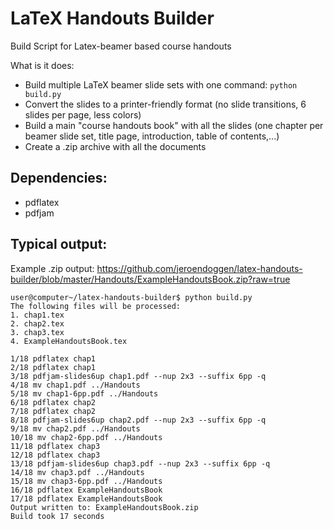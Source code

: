LaTeX Handouts Builder
======================
Build Script for Latex-beamer based course handouts

What is it does:
 * Build multiple LaTeX beamer slide sets with one command: ``python build.py``
 * Convert the slides to a printer-friendly format (no slide transitions, 6 slides per page, less colors)
 * Build a main "course handouts book" with all the slides (one chapter per beamer slide set, title page, introduction, table of contents,...)
 * Create a .zip archive with all the documents

Dependencies:
-------------
 * pdflatex
 * pdfjam

Typical output:
---------------
Example .zip output: https://github.com/jeroendoggen/latex-handouts-builder/blob/master/Handouts/ExampleHandoutsBook.zip?raw=true

    user@computer~/latex-handouts-builder$ python build.py 
    The following files will be processed:
    1. chap1.tex
    2. chap2.tex
    3. chap3.tex
    4. ExampleHandoutsBook.tex

    1/18 pdflatex chap1
    2/18 pdflatex chap1
    3/18 pdfjam-slides6up chap1.pdf --nup 2x3 --suffix 6pp -q
    4/18 mv chap1.pdf ../Handouts
    5/18 mv chap1-6pp.pdf ../Handouts
    6/18 pdflatex chap2
    7/18 pdflatex chap2
    8/18 pdfjam-slides6up chap2.pdf --nup 2x3 --suffix 6pp -q
    9/18 mv chap2.pdf ../Handouts
    10/18 mv chap2-6pp.pdf ../Handouts
    11/18 pdflatex chap3
    12/18 pdflatex chap3
    13/18 pdfjam-slides6up chap3.pdf --nup 2x3 --suffix 6pp -q
    14/18 mv chap3.pdf ../Handouts
    15/18 mv chap3-6pp.pdf ../Handouts
    16/18 pdflatex ExampleHandoutsBook
    17/18 pdflatex ExampleHandoutsBook
    Output written to: ExampleHandoutsBook.zip
    Build took 17 seconds


